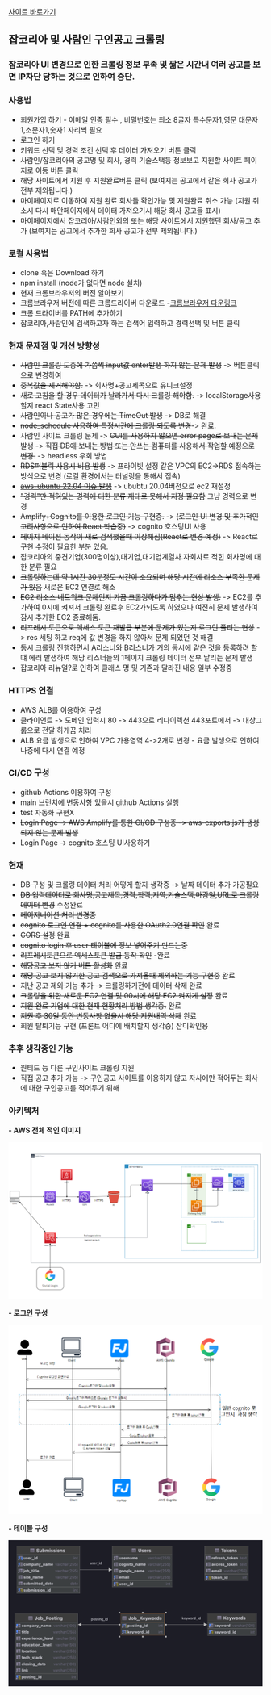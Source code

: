 
[사이트 바로가기](https://findjob.lsapee.com)

## 잡코리아 및 사람인 구인공고 크롤링

### 잡코리아 UI 변경으로 인한 크롤링 정보 부족 및 짧은 시간내 여러 공고를 보면 IP차단 당하는 것으로 인하여 중단.

### 사용법
 - 회원가입 하기 - 이메일 인증 필수 , 비밀번호는 최소 8글자 특수문자1,영문 대문자1,소문자1,숫자1 자리씩 필요
 - 로그인 하기
 - 키워드 선택 및 경력 조건 선택 후 데이터 가져오기 버튼 클릭 
 - 사람인/잡코리아의 공고명 및 회사, 경력 기술스택등 정보보고 지원할 사이트 페이지로 이동 버튼 클릭
 - 해당 사이트에서 지원 후 지원완료버튼 클릭 (보여지는 공고에서 같은 회사 공고가 전부 제외됩니다.)
 - 마이페이지로 이동하여 지원 완료 회사들 확인가능 및 지원완료 취소 가능 (지원 취소시 다시 매안페이지에서 데이터 가져오기시 해당 회사 공고들 표시)
 - 마이페이지에서 잡코리아/사람인외의 또는 해당 사이트에서 지원했던 회사/공고 추가 (보여지는 공고에서 추가한 회사 공고가 전부 제외됩니다.)

### 로컬 사용법
 - clone 혹은 Download 하기
 - npm install (node가 없다면 node 설치)
 - 현재 크롬브라우저의 버전 알아보기
 - 크롬브라우저 버전에 따른 크롬드라이버 다운로드 -[크롬브라우저 다운링크](https://chromedriver.chromium.org/downloads/version-selection)
 - 크롬 드라이버를 PATH에 추가하기
 - 잡코리아,사람인에 검색하고자 하는 검색어 입력하고 경력선택 및 버튼 클릭

### 현재 문제점 및 개선 방향성
 
 - ~~사람인 크롤링 도중에 가씀씩 input값 enter발생 하지 않는 문제 발생~~ -> 버튼클릭으로 변경하여
 - ~~중복값을 제거해야함.~~ -> 회사명+공고제목으로 유니크설정 
 - ~~새로 고침을 할 경우 데이터가 날라가서 다시 크롤링 해야함.~~ -> localStorage사용할지 react State사용 고민
 - ~~사람인이나 공고가 많은 경우에는 TimeOut 발생~~ -> DB로 해결
 - ~~node_schedule 사용하여 특정시간에 크롤링 되도록 변경~~-> 완료.
 - 사람인 사이트 크롤링 문제 -> ~~GUI를 사용하지 않으면 error page로 보내는 문제 발생~~ -> ~~직접 DB에 보내는 방법 또는 안쓰는 컴퓨터를 사용해서 작업할 예정으로 변경.~~ -> headless 우회 방법
 - ~~RDS퍼블릭 사용시 비용 발생~~ -> 프라이빗 설정 같은 VPC의 EC2->RDS 접속하는 방식으로 변경 (로컬 환경에서는 터널링을 통해서 접속)
 - ~~[aws-ubuntu 22.04 이슈 발생](https://bugs.launchpad.net/ubuntu/+source/linux-aws/+bug/2058480)~~ -> ububtu 20.04버전으로 ec2 재설정
 - ~~"경력"만 적혀있는 경력에 대한 분류 재대로 못해서 지정 필요함~~ 그냥 경력으로 변경
 - ~~Amplify+Cognito를 이용한 로그인 기능 구현중.~~ -> ~~(로그인 UI 변경 및 추가적인 고려사항으로 인하여 React 학습중)~~ -> cognito 호스팅UI 사용
 - ~~페이지 네이션 동작이 새로 검색했을때 이상해짐(React로 변경 예정)~~ -> React로 구현 수정이 필요한 부분 있음.
 - 잡코리아의 중견기업(300명이상),대기업,대기업계열사.자회사로 적힌 회사명에 대한 분류 필요
 - ~~크롤링하는데 약 1시간 30분정도 시간이 소요되며 해당 시간에 리소스 부족한 문제가 있음~~ 새로운 EC2 연결로 해소
 - ~~EC2 리소스 네트워크 문제인지 가끔 크롤링하다가 멈추는 현상 발생.~~ -> EC2를 추가하여 0시에 켜져서 크롤링 완료후 EC2가되도록 하였으나 여전히 문제 발생하여 잠시 추가한 EC2 종료해둠.
 - ~~리프레시 토큰으로 엑세스 토큰 재발급 부분에 문제가 있는지 로그인 풀리는 현상~~ -> res 세팅 하고 req에 값 변경을 하지 않아서 문제 되었던 것 해결 
 - 동시 크롤링 진행하면서 A리스너와 B리스너가 거의 동시에 같은 것을 등록하려 할떄 에러 발생하여 해당 리스너들의 1페이지 크롤링 데이터 전부 날리는 문제 발생
 - 잡코리아 리뉴얼?로 인하여 클래스 명 및 기존과 달라진 내용 일부 수정중 
### HTTPS 연결

 - AWS ALB를 이용하여 구성
 - 클라이언트 -> 도메인 입력시 80 -> 443으로 리다이렉션 443포트에서 -> 대상그룹으로 전달 하게끔 처리
 - ALB 요금 발생으로 인하여 VPC 가용영역 4->2개로 변경 - 요금 발생으로 인하여 나중에 다시 연결 예정

### CI/CD 구성

 -  github Actions 이용하여 구성
 -  main 브런치에 변동사항 있을시 github Actions 실행
 -  test 자동화 구현X
 -  ~~Login Page -> AWS Amplify를 통한 CI/CD 구성중 -> aws-exports.js가 생성되지 않는 문제 발생~~
 - Login Page -> cognito 호스팅 UI사용하기

### 현재

- ~~DB 구성 및 크롤링 데이터 처리 어떻게 할지 생각중~~ -> 날짜 데이터 추가 가공필요
- ~~DB 입력데이터로 회사명,공고제목,경력,학력,지역,기술스택,마감일,URL로 크롤링 데이터 변경~~ 수정완료
- ~~페이지네이션 처리 변경중~~
- ~~cognito 로그인 연결 + cognito를 사용한 OAuth2.0연결 확인~~ 완료
- ~~CORS 설정~~ 완료 
- ~~cognito login 후 user 테이블에 정보 넣어주기 만드는중~~
- ~~리프레시토큰으로 엑세스토큰 발급 동작 확인~~ -완료
- ~~해당공고 보지 않기 버튼 활성화~~ 완료
- ~~해당 공고 보지 않기한 공고 검색으로 가져올때 제외하는 기능 구현중~~ 완료
- ~~지난 공고 제외 기능 추가 -> 크롤링하기전에 데이터 삭제~~ 완료
- ~~크롤링을 위한 새로운 EC2 연결 및 00시에 해당 EC2 켜지게 설정~~ 완료 
- ~~지원 완료 기업에 대한 현재 현황처리 방법 생각중.~~ 완료
- ~~지원 후 30일 동안 변동사항 없을시 해당 지원내역 삭제~~ 완료
- 회원 탈퇴기능 구현 (프론트 어디에 배치할지 생각중)
잔디확인용
### 추후 생각중인 기능
- 원티드 등 다른 구인사이트 크롤링 지원
- 직접 공고 추가 가능 -> 구인공고 사이트를 이용하지 않고 자사에만 적어두는 회사에 대한 구인공고를 적어두기 위해

### 아키텍처

**- AWS 전체 적인 이미지**

<img src="architecture_images/Aws_act.png">


**- 로그인 구성**

<img src="architecture_images/Login_act.png">

**- 테이블 구성**

<img src="architecture_images/findJob.png">